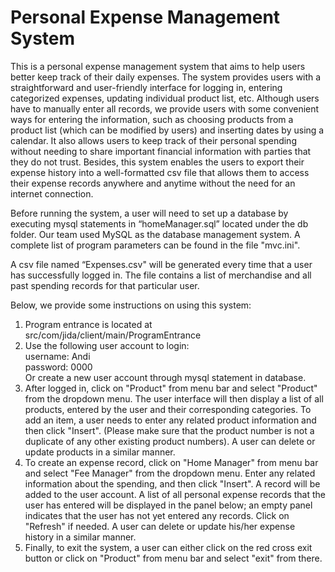 Personal Expense Management System
===================
This is a personal expense management system that aims to help users better keep track of their daily expenses. The system provides users with a straightforward and user-friendly interface for logging in, entering categorized expenses, updating individual product list, etc. Although users have to manually enter all records, we provide users with some convenient ways for entering the information, such as choosing products from a product list (which can be modified by users) and inserting dates by using a calendar. It also allows users to keep track of their personal spending without needing to share important financial information with parties that they do not trust. Besides, this system enables the users to export their expense history into a well-formatted csv file that allows them to access their expense records anywhere and anytime without the need for an internet connection.

Before running the system, a user will need to set up a database by executing mysql statements in “homeManager.sql” located under the db folder. Our team used MySQL as the database management system. A complete list of program parameters can be found in the file "mvc.ini". 

A csv file named “Expenses.csv" will be generated every time that a user has successfully logged in. The file contains a list of merchandise and all past spending records for that particular user. 

Below, we provide some instructions on using this system:

1. Program entrance is located at src/com/jida/client/main/ProgramEntrance
2. Use the following user account to login:   
      username: Andi  
      password: 0000  
   Or create a new user account through mysql statement in database. 
3. After logged in, click on "Product" from menu bar and select "Product" from the dropdown menu. The user interface will then display a list of all products, entered by the user and their corresponding categories. To add an item, a user needs to enter any related product information and then click "Insert". (Please make sure that the product number is not a duplicate of any other existing product numbers). A user can delete or update products in a similar manner. 
4. To create an expense record, click on "Home Manager" from menu bar and select "Fee Manager" from the dropdown menu. Enter any related information about the spending, and then click "Insert". A record will be added to the user account. A list of all personal expense records that the user has entered will be displayed in the panel below; an empty panel indicates that the user has not yet entered any records. Click on "Refresh" if needed. A user can delete or update his/her expense history in a similar manner. 
5. Finally, to exit the system, a user can either click on the red cross exit button or click on "Product" from menu bar and select "exit" from there.
